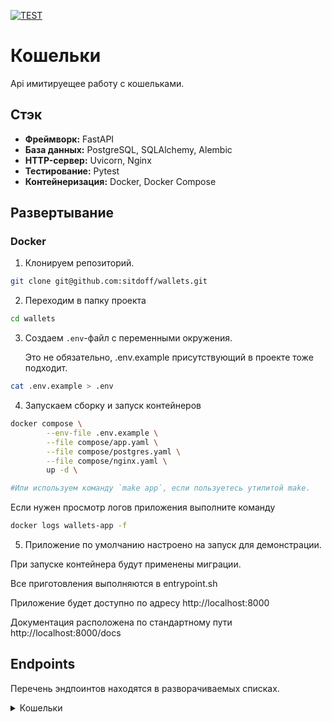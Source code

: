 [![TEST](https://github.com/sitdoff/wallets/actions/workflows/tests.yml/badge.svg)](https://github.com/sitdoff/wallets/actions/workflows/tests.yml)

# Кошельки

Api имитируещее работу с кошельками.

## Стэк

- **Фреймворк:** FastAPI
- **База данных:** PostgreSQL, SQLAlchemy, Alembic
- **HTTP-сервер:** Uvicorn, Nginx
- **Тестирование:** Pytest
- **Контейнеризация:** Docker, Docker Compose

## Развертывание

### Docker

1. Клонируем репозиторий.

```bash
git clone git@github.com:sitdoff/wallets.git
```

2. Переходим в папку проекта

```bash
cd wallets
```

3. Создаем `.env`-файл с переменными окружения.

   Это не обязательно, .env.example присутствующий в проекте тоже подходит.

```bash
cat .env.example > .env
```

4. Запускаем сборку и запуск контейнеров

```bash
docker compose \
        --env-file .env.example \
        --file compose/app.yaml \
        --file compose/postgres.yaml \
        --file compose/nginx.yaml \
        up -d \

```

```bash
#Или используем команду `make app`, если пользуетесь утилитой make.
```

Если нужен просмотр логов приложения выполните команду

```bash
docker logs wallets-app -f
```

5. Приложение по умолчанию настроено на запуск для демонстрации.

При запуске контейнера будут применены миграции.

Все приготовления выполняются в entrypoint.sh

Приложение будет доступно по адресу http://localhost:8000

Документация расположена по стандартному пути http://localhost:8000/docs

## Endpoints

Перечень эндпоинтов находятся в разворачиваемых списках.

<details>
<summary>Кошельки</summary>

---

- #### Создание кошелька

  Method: POST

  **/api/v1/wallets/create**

---

- #### Получение списка всех кошельков и их балансов.

  Method: GET

  **/api/v1/wallets/all**

---

- #### Получение баланса кошелька по его uuid.

  Method: GET

  **/api/v1/wallets/{uuid}**

---

- #### Увеличение или уменьшение баланса кошелька на заданную величину.

  Method: POST

  **/api/v1/wallets/{uuid}/operation**

  Payload:

  ```json
  {
    "operation_type": "DEPOSIT",
    "amount": 100
  }
  ```

---

</details>
